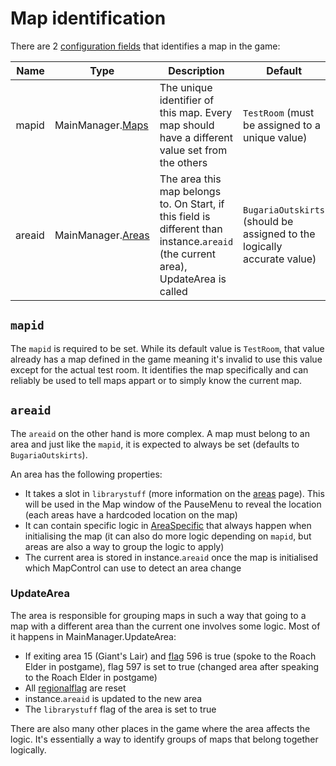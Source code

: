 # Map identification
There are 2 [configuration fields](Fields/Configuration%20fields.md) that identifies a map in the game:

|Name|Type|Description|Default|
|---:|----|----------|-------|
|mapid|MainManager.[Maps](../Enums%20and%20IDs/Maps.md)|The unique identifier of this map. Every map should have a different value set from the others|`TestRoom` (must be assigned to a unique value)|
|areaid|MainManager.[Areas](../Enums%20and%20IDs/librarystuff/Areas.md)|The area this map belongs to. On Start, if this field is different than instance.`areaid` (the current area), UpdateArea is called|`BugariaOutskirts` (should be assigned to the logically accurate value)|

## `mapid`
The `mapid` is required to be set. While its default value is `TestRoom`, that value already has a map defined in the game meaning it's invalid to use this value except for the actual test room. It identifies the map specifically and can reliably be used to tell maps appart or to simply know the current map.

## `areaid`
The `areaid` on the other hand is more complex. A map must belong to an area and just like the `mapid`, it is expected to always be set (defaults to `BugariaOutskirts`).

An area has the following properties:

- It takes a slot in `librarystuff` (more information on the [areas](../Enums%20and%20IDs/librarystuff/Areas.md) page). This will be used in the Map window of the PauseMenu to reveal the location (each areas have a hardcoded location on the map)
- It can contain specific logic in [AreaSpecific](Init%20methods/AreaSpecific.md) that always happen when initialising the map (it can also do more logic depending on `mapid`, but areas are also a way to group the logic to apply)
- The current area is stored in instance.`areaid` once the map is initialised which MapControl can use to detect an area change

### UpdateArea
The area is responsible for grouping maps in such a way that going to a map with a different area than the current one involves some logic. Most of it happens in MainManager.UpdateArea:

- If exiting area 15 (Giant's Lair) and [flag](../Flags%20arrays/flags.md) 596 is true (spoke to the Roach Elder in postgame), flag 597 is set to true (changed area after speaking to the Roach Elder in postgame)
- All [regionalflag](../Flags%20arrays/Regionalflags.md) are reset
- instance.`areaid` is updated to the new area
- The `librarystuff` flag of the area is set to true

There are also many other places in the game where the area affects the logic. It's essentially a way to identify groups of maps that belong together logically.

